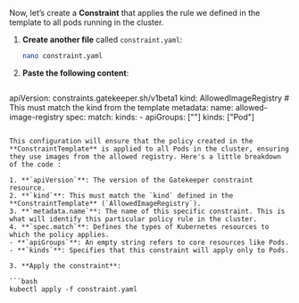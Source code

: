 Now, let’s create a **Constraint** that applies the rule we defined in the template to all pods running in the cluster.

1. **Create another file** called `constraint.yaml`:

   ```bash
   nano constraint.yaml
   ```

2. **Paste the following content**:

   ```yaml
  apiVersion: constraints.gatekeeper.sh/v1beta1
  kind: AllowedImageRegistry # This must match the kind from the template
  metadata:
    name: allowed-image-registry
  spec:
    match:
      kinds:
        - apiGroups: [""]
          kinds: ["Pod"]
   ```

This configuration will ensure that the policy created in the **ConstraintTemplate** is applied to all Pods in the cluster, ensuring they use images from the allowed registry. Here's a little breakdown of the code : 

1. **`apiVersion`**: The version of the Gatekeeper constraint resource.
2. **`kind`**: This must match the `kind` defined in the **ConstraintTemplate** (`AllowedImageRegistry`).
3. **`metadata.name`**: The name of this specific constraint. This is what will identify this particular policy rule in the cluster.
4. **`spec.match`**: Defines the types of Kubernetes resources to which the policy applies.
   - **`apiGroups`**: An empty string refers to core resources like Pods.
   - **`kinds`**: Specifies that this constraint will apply only to Pods.

3. **Apply the constraint**:

   ```bash
   kubectl apply -f constraint.yaml
   ```

